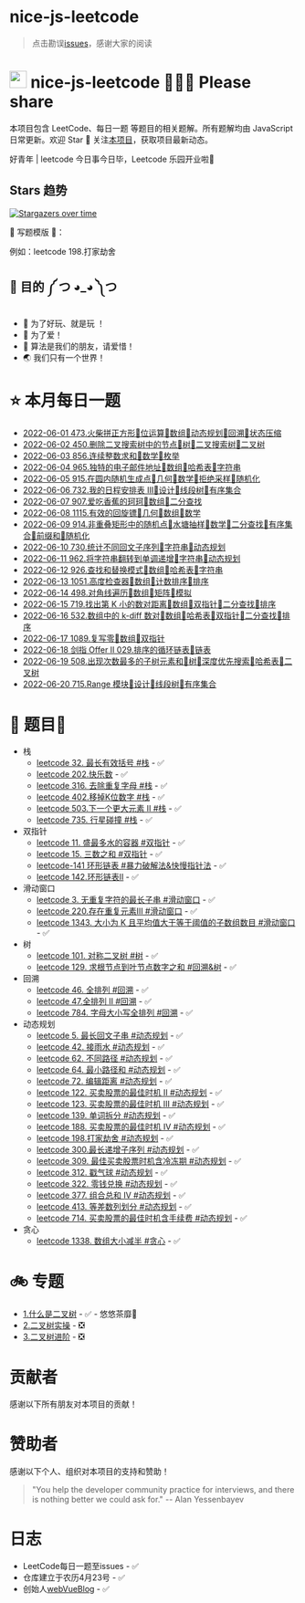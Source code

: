 # nice-js-leetcode

> 点击勘误[issues](https://github.com/nice-people-frontend-community/nice-js-leetcode/issues)，感谢大家的阅读

# <img src="https://emojis.slackmojis.com/emojis/images/1588315024/8823/hyperkitty.gif?1588315024" width="30" /> nice-js-leetcode  🎉🎉🎉  Please share

本项目包含 LeetCode、每日一题 等题目的相关题解。所有题解均由 JavaScript 日常更新。欢迎 Star 🌟 关注[本项目](https://github.com/nice-people-frontend-community/nice-js-leetcode)，获取项目最新动态。

好青年 | leetcode 今日事今日毕，Leetcode 乐园开业啦🌈

## Stars 趋势

<a href="https://github.com/nice-people-frontend-community/nice-js-leetcode/stargazers" target="_blank"><img src="https://starchart.cc/nice-people-frontend-community/nice-js-leetcode.svg" alt="Stargazers over time" /></a>

🌟 写题模版 🌟：

例如：leetcode 198.打家劫舍

## 💖 目的 ༼ つ ◕_◕ ༽つ

- 🎁 为了好玩、就是玩 ！
- 💖 为了爱！
- 🙂 算法是我们的朋友，请爱惜！
- 🌏 我们只有一个世界！

# ⭐ 本月每日一题

- [2022-06-01 473.火柴拼正方形👋位运算👋数组👋动态规划👋回溯👋状态压缩](https://github.com/nice-people-frontend-community/nice-js-leetcode/issues/41)
- [2022-06-02 450.删除二叉搜索树中的节点👋树👋二叉搜索树👋二叉树](https://github.com/nice-people-frontend-community/nice-js-leetcode/issues/42)
- [2022-06-03 856.连续整数求和👋数学👋枚举](https://github.com/nice-people-frontend-community/nice-js-leetcode/issues/43)
- [2022-06-04 965.独特的电子邮件地址👋数组👋哈希表👋字符串](https://github.com/nice-people-frontend-community/nice-js-leetcode/issues/45)
- [2022-06-05 915.在圆内随机生成点👋几何👋数学👋拒绝采样👋随机化](https://github.com/nice-people-frontend-community/nice-js-leetcode/issues/46)
- [2022-06-06 732.我的日程安排表 III👋设计👋线段树👋有序集合](https://github.com/nice-people-frontend-community/nice-js-leetcode/issues/47)
- [2022-06-07 907.爱吃香蕉的珂珂👋数组👋二分查找](https://github.com/nice-people-frontend-community/nice-js-leetcode/issues/48)
- [2022-06-08 1115.有效的回旋镖👋几何👋数组👋数学](https://github.com/nice-people-frontend-community/nice-js-leetcode/issues/49)
- [2022-06-09 914.非重叠矩形中的随机点👋水塘抽样👋数学👋二分查找👋有序集合👋前缀和👋随机化](https://github.com/nice-people-frontend-community/nice-js-leetcode/issues/50)
- [2022-06-10 730.统计不同回文子序列👋字符串👋动态规划](https://github.com/nice-people-frontend-community/nice-js-leetcode/issues/51)
- [2022-06-11 962.将字符串翻转到单调递增👋字符串👋动态规划](https://github.com/nice-people-frontend-community/nice-js-leetcode/issues/52)
- [2022-06-12 926.查找和替换模式👋数组👋哈希表👋字符串](https://github.com/nice-people-frontend-community/nice-js-leetcode/issues/53)
- [2022-06-13 1051.高度检查器👋数组👋计数排序👋排序](https://github.com/nice-people-frontend-community/nice-js-leetcode/issues/54)
- [2022-06-14 498.对角线遍历👋数组👋矩阵👋模拟](https://github.com/nice-people-frontend-community/nice-js-leetcode/issues/61)
- [2022-06-15 719.找出第 K 小的数对距离👋数组👋双指针👋二分查找👋排序](https://github.com/nice-people-frontend-community/nice-js-leetcode/issues/62)
- [2022-06-16 532.数组中的 k-diff 数对👋数组👋哈希表👋双指针👋二分查找👋排序](https://github.com/nice-people-frontend-community/nice-js-leetcode/issues/63)
- [2022-06-17 1089.复写零👋数组👋双指针](https://github.com/nice-people-frontend-community/nice-js-leetcode/issues/64)
- [2022-06-18 剑指 Offer II 029.排序的循环链表👋链表](https://github.com/nice-people-frontend-community/nice-js-leetcode/issues/65)
- [2022-06-19 508.出现次数最多的子树元素和👋树👋深度优先搜索👋哈希表👋二叉树](https://github.com/nice-people-frontend-community/nice-js-leetcode/issues/66)
- [2022-06-20 715.Range 模块👋设计👋线段树👋有序集合](https://github.com/nice-people-frontend-community/nice-js-leetcode/issues/67)
# 🐬 题目💯

* 栈
  - [leetcode 32. 最长有效括号 #栈](https://github.com/nice-people-frontend-community/nice-js-leetcode/issues/6) - ✅
  - [leetcode 202.快乐数](https://github.com/nice-people-frontend-community/nice-js-leetcode/issues/38) - ✅
  - [leetcode 316. 去除重复字母 #栈](https://github.com/nice-people-frontend-community/nice-js-leetcode/issues/17) - ✅
  - [leetcode 402.移掉K位数字 #栈](https://github.com/nice-people-frontend-community/nice-js-leetcode/issues/23) - ✅
  - [leetcode 503.下一个更大元素 II #栈](https://github.com/nice-people-frontend-community/nice-js-leetcode/issues/22) - ✅
  - [leetcode 735. 行星碰撞 #栈](https://github.com/nice-people-frontend-community/nice-js-leetcode/issues/24) - ✅
* 双指针
  - [leetcode 11. 盛最多水的容器 #双指针](https://github.com/nice-people-frontend-community/nice-js-leetcode/issues/5) - ✅
  - [leetcode 15. 三数之和 #双指针](https://github.com/nice-people-frontend-community/nice-js-leetcode/issues/8) - ✅
  - [leetcode-141 环形链表 #暴力破解法&快慢指针法](https://github.com/nice-people-frontend-community/nice-js-leetcode/issues/36) - ✅
  - [leetcode 142.环形链表II](https://github.com/nice-people-frontend-community/nice-js-leetcode/issues/37) - ✅
* 滑动窗口
  - [leetcode 3. 无重复字符的最长子串 #滑动窗口](https://github.com/nice-people-frontend-community/nice-js-leetcode/issues/18) - ✅
  - [leetcode 220.存在重复元素III #滑动窗口](https://github.com/nice-people-frontend-community/nice-js-leetcode/issues/21) - ✅
  - [leetcode 1343. 大小为 K 且平均值大于等于阈值的子数组数目 #滑动窗口](https://github.com/nice-people-frontend-community/nice-js-leetcode/issues/27) - ✅
* 树 
  - [leetcode 101. 对称二叉树 #树](https://github.com/nice-people-frontend-community/nice-js-leetcode/issues/25) - ✅
  - [leetcode 129. 求根节点到叶节点数字之和 #回溯&树](https://github.com/nice-people-frontend-community/nice-js-leetcode/issues/35) - ✅
* 回溯
  - [leetcode 46. 全排列 #回溯](https://github.com/nice-people-frontend-community/nice-js-leetcode/issues/26) - ✅
  - [leetcode 47.全排列 II #回溯](https://github.com/nice-people-frontend-community/nice-js-leetcode/issues/20) - ✅
  - [leetcode 784. 字母大小写全排列 #回溯](https://github.com/nice-people-frontend-community/nice-js-leetcode/issues/39) - ✅
 * 动态规划
    - [leetcode 5. 最长回文子串 #动态规划](https://github.com/nice-people-frontend-community/nice-js-leetcode/issues/7) - ✅
    - [leetcode 42. 接雨水 #动态规划](https://github.com/nice-people-frontend-community/nice-js-leetcode/issues/4) - ✅
    - [leetcode 62. 不同路径 #动态规划](https://github.com/nice-people-frontend-community/nice-js-leetcode/issues/34) - ✅
    - [leetcode 64. 最小路径和 #动态规划](https://github.com/nice-people-frontend-community/nice-js-leetcode/issues/28) - ✅
    - [leetcode 72. 编辑距离 #动态规划](https://github.com/nice-people-frontend-community/nice-js-leetcode/issues/15) - ✅
    - [leetcode 122. 买卖股票的最佳时机 II #动态规划](https://github.com/nice-people-frontend-community/nice-js-leetcode/issues/9) - ✅
    - [leetcode 123. 买卖股票的最佳时机 III #动态规划](https://github.com/nice-people-frontend-community/nice-js-leetcode/issues/12) - ✅
    - [leetcode 139. 单词拆分 #动态规划](https://github.com/nice-people-frontend-community/nice-js-leetcode/issues/16) - ✅
    - [leetcode 188. 买卖股票的最佳时机 IV #动态规划](https://github.com/nice-people-frontend-community/nice-js-leetcode/issues/13) - ✅
    - [leetcode 198.打家劫舍 #动态规划](https://github.com/nice-people-frontend-community/nice-js-leetcode/issues/11) - ✅
    - [leetcode 300.最长递增子序列 #动态规划](https://github.com/nice-people-frontend-community/nice-js-leetcode/issues/19) - ✅
    - [leetcode 309. 最佳买卖股票时机含冷冻期 #动态规划](https://github.com/nice-people-frontend-community/nice-js-leetcode/issues/10) - ✅
    - [leetcode 312. 戳气球 #动态规划](https://github.com/nice-people-frontend-community/nice-js-leetcode/issues/30) - ✅
    - [leetcode 322. 零钱兑换 #动态规划](https://github.com/nice-people-frontend-community/nice-js-leetcode/issues/29) - ✅
    - [leetcode 377. 组合总和 Ⅳ #动态规划](https://github.com/nice-people-frontend-community/nice-js-leetcode/issues/31) - ✅
    - [leetcode 413. 等差数列划分 #动态规划](https://github.com/nice-people-frontend-community/nice-js-leetcode/issues/32) - ✅
    - [leetcode 714. 买卖股票的最佳时机含手续费 #动态规划](https://github.com/nice-people-frontend-community/nice-js-leetcode/issues/14) - ✅
* 贪心
  - [leetcode 1338. 数组大小减半 #贪心](https://github.com/nice-people-frontend-community/nice-js-leetcode/issues/33) - ✅

# 🚲 专题

- [1.什么是二叉树](https://github.com/nice-people-frontend-community/nice-js-leetcode/issues/1) - ✅ - 悠悠茶靡🚀
- [2.二叉树实操](https://github.com/nice-people-frontend-community/nice-js-leetcode/issues/2) - ❎
- [3.二叉树进阶](https://github.com/nice-people-frontend-community/nice-js-leetcode/issues/3) - ❎

# 贡献者

感谢以下所有朋友对本项目的贡献！

# 赞助者

感谢以下个人、组织对本项目的支持和赞助！

> "You help the developer community practice for interviews, and there is nothing better we could ask for." -- Alan Yessenbayev

# 日志

- LeetCode每日一题至issues - ✅
- 仓库建立于农历4月23号 - ✅
- 创始人[webVueBlog](https://github.com/webVueBlog) - ✅
